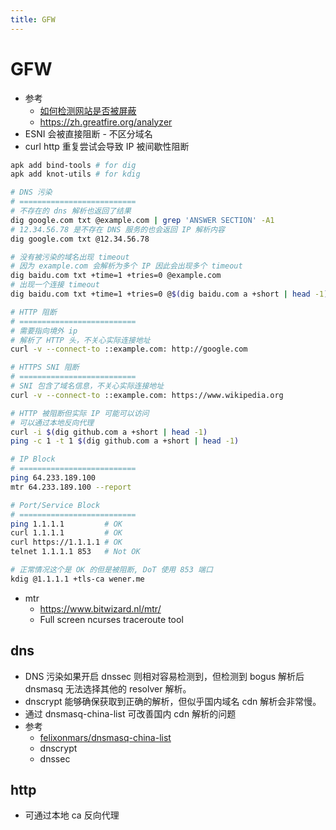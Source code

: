 ```yaml
---
title: GFW
---
```


# GFW

- 参考
  - [如何检测网站是否被屏蔽](https://blog.bgme.me/posts/how-to-detect-if-a-website-is-blocked-by-gfw/)
  - https://zh.greatfire.org/analyzer
- ESNI 会被直接阻断 - 不区分域名
- curl http 重复尝试会导致 IP 被间歇性阻断

```bash
apk add bind-tools # for dig
apk add knot-utils # for kdig

# DNS 污染
# ==========================
# 不存在的 dns 解析也返回了结果
dig google.com txt @example.com | grep 'ANSWER SECTION' -A1
# 12.34.56.78 是不存在 DNS 服务的也会返回 IP 解析内容
dig google.com txt @12.34.56.78

# 没有被污染的域名出现 timeout
# 因为 example.com 会解析为多个 IP 因此会出现多个 timeout
dig baidu.com txt +time=1 +tries=0 @example.com
# 出现一个连接 timeout
dig baidu.com txt +time=1 +tries=0 @$(dig baidu.com a +short | head -1)

# HTTP 阻断
# ==========================
# 需要指向境外 ip
# 解析了 HTTP 头，不关心实际连接地址
curl -v --connect-to ::example.com: http://google.com

# HTTPS SNI 阻断
# ==========================
# SNI 包含了域名信息，不关心实际连接地址
curl -v --connect-to ::example.com: https://www.wikipedia.org

# HTTP 被阻断但实际 IP 可能可以访问
# 可以通过本地反向代理
curl -i $(dig github.com a +short | head -1)
ping -c 1 -t 1 $(dig github.com a +short | head -1)

# IP Block
# ==========================
ping 64.233.189.100
mtr 64.233.189.100 --report

# Port/Service Block
# ==========================
ping 1.1.1.1         # OK
curl 1.1.1.1         # OK
curl https://1.1.1.1 # OK
telnet 1.1.1.1 853   # Not OK

# 正常情况这个是 OK 的但是被阻断, DoT 使用 853 端口
kdig @1.1.1.1 +tls-ca wener.me
```

- mtr
  - https://www.bitwizard.nl/mtr/
  - Full screen ncurses traceroute tool

## dns

- DNS 污染如果开启 dnssec 则相对容易检测到，但检测到 bogus 解析后 dnsmasq 无法选择其他的 resolver 解析。
- dnscrypt 能够确保获取到正确的解析，但似乎国内域名 cdn 解析会非常慢。
- 通过 dnsmasq-china-list 可改善国内 cdn 解析的问题
- 参考
  - [felixonmars/dnsmasq-china-list](https://github.com/felixonmars/dnsmasq-china-list)
  - dnscrypt
  - dnssec

## http

- 可通过本地 ca 反向代理
